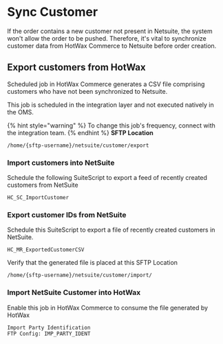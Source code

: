 # Sync Customer
If the order contains a new customer not present in Netsuite, the system won't allow the order to be pushed. Therefore, it's vital to synchronize customer data from HotWax Commerce to Netsuite before order creation.

## Export customers from HotWax
Scheduled job in HotWax Commerce generates a CSV file comprising customers who have not been synchronized to Netsuite.

This job is scheduled in the integration layer and not executed natively in the OMS.

{% hint style="warning" %}
    To change this job's frequency, connect with the integration team.
{% endhint %}
**SFTP Location**
```
/home/{sftp-username}/netsuite/customer/export
```

### Import customers into NetSuite
Schedule the following SuiteScript to export a feed of recently created customers from NetSuite
```
HC_SC_ImportCustomer
```

### Export customer IDs from NetSuite
Schedule this SuiteScript to export a file of recently created customers in NetSuite.
```
HC_MR_ExportedCustomerCSV
```
Verify that the generated file is placed at this SFTP Location
```
/home/{sftp-username}/netsuite/customer/import/
```

### Import NetSuite Customer into HotWax
Enable this job in HotWax Commerce to consume the file generated by HotWax
```
Import Party Identification
FTP Config: IMP_PARTY_IDENT
```